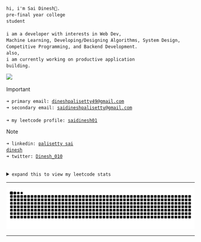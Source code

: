 <code>hi, i'm Sai Dinesh👋.</code><br>
<code>pre-final year college student</code><br><br>
<code>i am a developer with interests in Web Dev, Machine Learning, Developing/Designing Algorithms, System Design, Competitive Programming, and Backend Development.</code><br>
<code>also, i am currently working on productive application building.</code><br>

![](https://komarev.com/ghpvc/?username=saidinesh49&base=1000&color=ED8796)<br>

> [!IMPORTANT]
> <code>➜ primary email: [dineshpalisetty49@gmail.com](mailto:dineshpalisetty49@gmail.com)</code><br>
> <code>➜ secondary email: [saidineshpalisetty@gmail.com](mailto:saidineshpalisetty@gmail.com)</code><br>  
> <code>➜ my leetcode profile: [saidinesh01](https://leetcode.com/u/saidinesh01)</code><br>

> [!Note]
> <code>➜ linkedin: [palisetty sai dinesh](https://linkedin.com/in/palisetty-sai-dinesh)</code><br/> 
> <code>➜ twitter: [Dinesh_010](https://x.com/Dinesh_010)</code><br><br>

<details>
<summary><code>expand this to view my leetcode stats</code></summary><br>
<img src="https://leetcard.jacoblin.cool/saidinesh01?theme=nord&font=JetBrains%20Mono&ext=heatmap" alt="LeetCode Stats"><br>
</details>

---

<picture>
  <source media="(prefers-color-scheme: dark)" srcset="https://raw.githubusercontent.com/saidinesh49/saidinesh49/output/github-contribution-grid-snake-dark.svg">
  <source media="(prefers-color-scheme: light)" srcset="https://raw.githubusercontent.com/saidinesh49/saidinesh49/output/github-contribution-grid-snake.svg">
  <img alt="github contribution grid snake animation" src="https://raw.githubusercontent.com/saidinesh49/saidinesh49/output/github-contribution-grid-snake.svg">
</picture>

---
